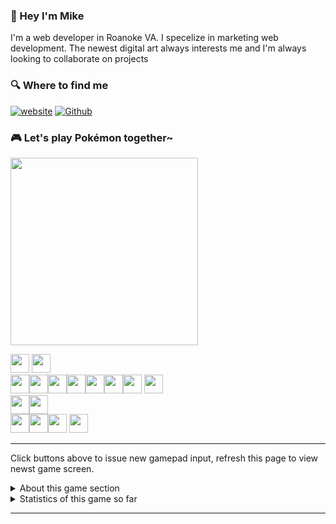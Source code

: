 ### 👋 Hey I'm Mike

I'm a web developer in Roanoke VA. I specelize in marketing web development. The newest digital art always interests me and I'm always looking to collaborate on projects

<h3>🔍 Where to find me</h3>
<p><a href="https://millmountaindigital.com" target="_blank"><img alt="website" src="https://img.shields.io/badge/Blog-%23FF4088.svg?&style=for-the-badge&logo=hugo&logoColor=white" /></a> <a href="https://github.com/babykittenz" target="_blank"><img alt="Github" src="https://img.shields.io/badge/GitHub-%2312100E.svg?&style=for-the-badge&logo=Github&logoColor=white" /></a>
</p>

### 🎮 Let's play Pokémon together~
<img src="https://toy.aoaoao.me/image" width="300"/> 

<img src="https://raw.githubusercontent.com/babykittenz/babykittenz/master/img/blank.png" width="30"/> <a href="https://toy.aoaoao.me/control?button=2&callback=https://github.com/babykittenz"><img src="https://raw.githubusercontent.com/babykittenz/babykittenz/master/img/up.png" width="30"/></a>
<br><a href="https://toy.aoaoao.me/control?button=1&callback=https://github.com/babykittenz"><img src="https://raw.githubusercontent.com/babykittenz/babykittenz/master/img/left.png" width="30"/></a><img src="https://raw.githubusercontent.com/babykittenz/babykittenz/master/img/blank.png" width="30"/><a href="https://toy.aoaoao.me/control?button=0&callback=https://github.com/babykittenz"><img src="https://raw.githubusercontent.com/babykittenz/babykittenz/master/img/right.png" width="30"/></a><img src="https://raw.githubusercontent.com/babykittez/babykittenz/master/img/blank.png" width="30"/><img src="https://raw.githubusercontent.com/babykittenz/babykittenz/master/img/blank.png" width="30"/><img src="https://raw.githubusercontent.com/babykittenz/babykittenz/master/img/blank.png" width="30"/><a href="https://toy.aoaoao.me/control?button=5&callback=https://github.com/babykittenz"><img src="https://raw.githubusercontent.com/babykittenz/babykittenz/master/img/B.png" width="30"/></a> <a href="https://toy.aoaoao.me/control?button=4&callback=https://github.com/babykittenz"><img src="https://raw.githubusercontent.com/babykittenz/babykittenz/master/img/A.png" width="30"/></a>
<br><a href="https://toy.aoaoao.me/control?button=3&callback=https://github.com/babykittenz"><img src="https://raw.githubusercontent.com/babykittenz/babykittenz/master/img/blank.png" width="30"/><img src="https://raw.githubusercontent.com/babykittenz/babykittenz/master/img/down.png" width="30"/></a>
<br><img src="https://raw.githubusercontent.com/babykittenz/babykittenz/master/img/blank.png" width="30"/><img src="https://raw.githubusercontent.combabykittenz/babykittenz/master/img/blank.png" width="30"/><a href="https://toy.aoaoao.me/control?button=6&callback=\https://github.com/babykittenz"><img src="https://raw.githubusercontent.com/babykittenz/babykittenz/master/img/select.png" height="30"/></a> <a href="https://toy.aoaoao.me/control?button=7&callback=https://github.com/babykittenz"><img src="https://raw.githubusercontent.com/babykittenz/babykittenz/master/img/start.png" height="30" /></a>

-----

Click buttons above to issue new gamepad input, refresh this page to view newst game screen.

<details><summary>About this game section</summary>
  
  The section is developed based on my previopus GameBoy emulator project [Gameboy.Live](https://github.com/babykittenz/gameboy.live), you can use this project to deploy your own "cloud gaming server".
</details>

<details><summary>Statistics of this game so far</summary>
  <img src="https://playground.aoaoao.me/Api/GBStatistic" />
</details>

-----
